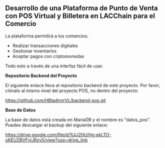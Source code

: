 ## Desarrollo de una Plataforma de Punto de Venta con POS Virtual y Billetera en LACChain para el Comercio

La plataforma permitirá a los comercios:

- Realizar transacciones digitales
- Gestionar inventarios
- Aceptar pagos con criptomonedas

Todo esto a través de una interfaz fácil de usar.

**Repositorio Backend del Proyecto**

El siguiente enlace lleva al repositorio backend de este proyecto. Por favor, clónalo al mismo nivel del proyecto POS, no dentro del proyecto:

https://github.com/HBladimirVL/backend-pos.git

**Base de Datos**

La base de datos está creada en MariaDB y el nombre es "datos_pos". Puedes descargar el backup del siguiente enlace:

https://drive.google.com/file/d/1UiJ2lXzlVg-ekLTO-oKEUZBVFyIJRzy5/view?usp=drive_link
